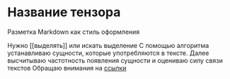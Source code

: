 # Название тензора

Разметка Markdown как стиль оформления

Нужно [[выделять]] или искать выделение
C помощью алгоритма устанавливаю сущности, которые употребляются в тексте.
Далее высчитываю частотность появления сущности и оцениваю силу связи текстов
Обращаю внимания на [ссылки](https://translate.google.com/?hl=ru)